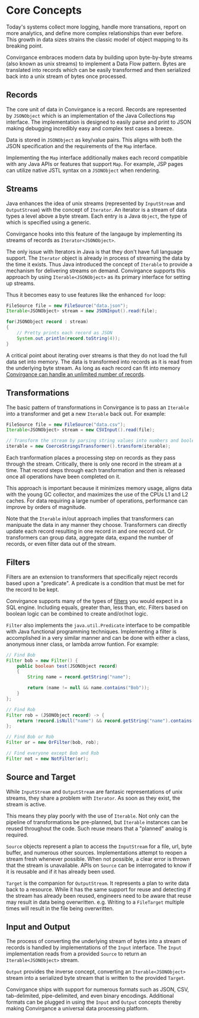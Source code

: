 
# Core Concepts

Today's systems collect more logging, handle more transations, report on more 
analytics, and define more complex relationships than ever before. This growth in
data sizes strains the classic model of object mapping to its breaking point. 

Convirgance embraces modern data by building upon byte-by-byte streams (also 
known as unix streams) to implement a Data Flow pattern. Bytes are translated 
into records which can be easily transformed and then serialized back into a 
unix stream of bytes once processed.

## Records

The core unit of data in Convirgance is a record. Records are represented by
`JSONObject` which is an implementation of the Java Collections `Map` interface.
The implementation is designed to easily parse and print to JSON making debugging 
incredibly easy and complex test cases a breeze. 

Data is stored in `JSONObject` as key/value pairs. This aligns with both the 
JSON specification and the requirements of the `Map` interface.

Implementing the `Map` interface additionally makes each record compatible with
any Java APIs or features that support `Map`. For example, JSP pages can utilize
native JSTL syntax on a `JSONObject` when rendering.

## Streams

Java enhances the idea of unix streams (represented by `InputStream` and 
`OutputStream`) with the concept of `Iterator`. An iterator is a stream of data 
types a level above a byte stream. Each entry is a Java `Object`, the type of 
which is specified using a generic. 

Convirgance hooks into this feature of the langauge by implementing its streams
of records as `Iterator<JSONObject>`. 

The only issue with Iterators in Java is that they don't have full language
support. The `Iterator` object is already in process of streaming the data by
the time it exists. Thus Java introduced the concept of `Iterable` to provide
a mechanism for delivering streams on demand. Convirgance supports this approach
by using `Iterable<JSONObject>` as its primary interface for setting up streams.

Thus it becomes easy to use features like the enhanced `for` loop:

```java
FileSource file = new FileSource("data.json");
Iterable<JSONObject> stream = new JSONInput().read(file);

for(JSONObject record : stream)
{
    // Pretty prints each record as JSON
    System.out.println(record.toString(4));
}
```

A critical point about iterating over streams is that they do not
load the full data set into memory. The data is transformed into records as it is read
from the underlying byte stream. As long as each record can
fit into memory <u>Convirgance can handle an unlimited number of records</u>.

## Transformations

The basic pattern of transformations in Convirgance is to pass an `Iterable` into 
a transformer and get a new `Iterable` back out. For example:

```java
FileSource file = new FileSource("data.csv");
Iterable<JSONObject> stream = new CSVInput().read(file);

// Transform the stream by parsing string values into numbers and booleans
iterable = new CoerceStringsTransformer().transform(iterable);
```

Each tranformation places a processing step on records as they pass through the
stream. Critically, there is only one record in the stream at a time. That record
steps through each transformation and then is released once all operations have
been completed on it.

This approach is important because it minimizes memory usage, aligns data with
the young GC collector, and maximizes the use of the CPUs L1 and L2 caches. For
data requiring a large number of operations, performance can improve by orders
of magnitude.  

Note that the `Iterable` in/out approach implies that transformers can manipuate 
the data in any manner they choose. Transformers can directly update each record
resulting in one record in and one record out. Or transformers can group data, aggregate 
data, expand the number of records, or even filter data out of the stream. 

## Filters

Filters are an extension to transformers that specifically reject records
based upon a "predicate". A predicate is a condition that must be met for the
record to be kept. 

Convirgance supports many of the types of [filters](filtering-data.md) you would 
expect in a SQL engine. Including equals, greater than, less than, etc. Filters
based on boolean logic can be combined to create and/or/not logic.

`Filter` also implements the `java.util.Predicate` interface to be compatible with
Java functional programming techniques. Implementing a filter is accomplished
in a very similar manner and can be done with either a class, anonymous inner
class, or lambda arrow funtion. For example:

```java
// Find Bob
Filter bob = new Filter() {
    public boolean test(JSONObject record)
    {
        String name = record.getString("name");

        return (name != null && name.contains("Bob"));
    }
};

// Find Rob
Filter rob = (JSONObject record) -> {
    return !record.isNull("name") && record.getString("name").contains("Rob");
};

// Find Bob or Rob
Filter or = new OrFilter(bob, rob);

// Find everyone except Bob and Rob
Filter not = new NotFilter(or);
```

## Source and Target

While `InputStream` and `OutputStream` are fantasic representations of unix
streams, they share a problem with `Iterator`. As soon as they exist, the stream
is active. 

This means they play poorly with the use of `Iterable`. Not only can the pipeline 
of transformations be pre-planned, but `Iterable` instances can be reused 
throughout the code. Such reuse means that a "planned" analog is required.

`Source` objects represent a plan to access the `InputStream` for a file, url,
byte buffer, and numerous other sources. Implementations attempt to reopen a
stream fresh whenever possible. When not possible, a clear error is thrown that
the stream is unavailable. APIs on `Source` can be interrogated to know if it
is reusable and if it has already been used.

`Target` is the companion for `OutputStream`. It represents a plan to write data
back to a resource. While it has the same support for reuse and detecting if
the stream has already been reused, engineers need to be aware that reuse may
result in data being overwritten. e.g. Writing to a `FileTarget` multiple
times will result in the file being overwritten.

## Input and Output

The process of converting the underlying stream of bytes into a stream of records
is handled by implementations of the `Input` interface. The `Input` implementation 
reads from a provided `Source` to return an `Iterable<JSONObject>` stream.

`Output` provides the inverse concept, converting an `Iterable<JSONObject>` stream 
into a serialized byte stream that is written to the provided `Target`.

Convirgance ships with support for numerous formats such as JSON, CSV, 
tab-delimited, pipe-delimited, and even binary encodings. Additional formats
can be plugged in using the `Input` and `Output` concepts thereby making 
Convirgance  a universal data processing platform.
